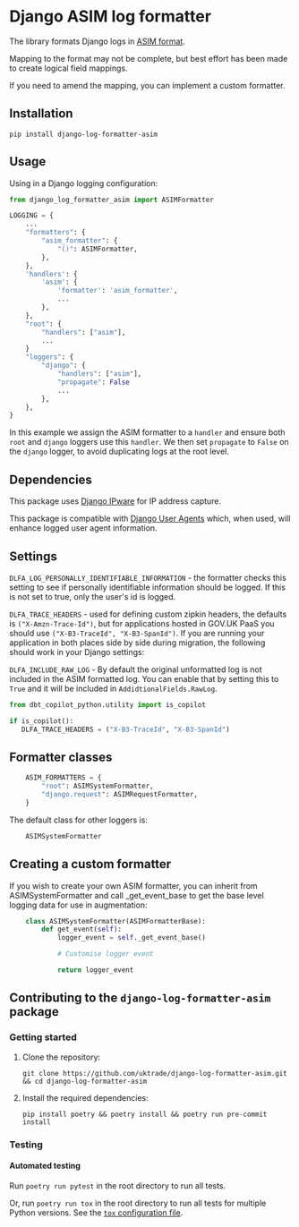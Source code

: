 # Django ASIM log formatter

The library formats Django logs in [ASIM format](https://learn.microsoft.com/en-us/azure/sentinel/normalization).

Mapping to the format may not be complete, but best effort has been made to create logical field mappings.

If you need to amend the mapping, you can implement a custom formatter.

## Installation

``` shell
pip install django-log-formatter-asim
```

## Usage

Using in a Django logging configuration:

``` python
from django_log_formatter_asim import ASIMFormatter

LOGGING = {
    ...
    "formatters": {
        "asim_formatter": {
            "()": ASIMFormatter,
        },
    },
    'handlers': {
        'asim': {
            'formatter': 'asim_formatter',
            ...
        },
    },
    "root": {
        "handlers": ["asim"],
        ...
    }
    "loggers": {
        "django": {
            "handlers": ["asim"],
            "propagate": False
            ...
        },
    },
}
```
In this example we assign the ASIM formatter to a `handler` and ensure both `root` and `django` loggers use this `handler`. We then set `propagate` to `False` on the `django` logger, to avoid duplicating logs at the root level. 

## Dependencies

This package uses [Django IPware](https://github.com/un33k/django-ipware) for IP address capture.

This package is compatible with [Django User Agents](https://pypi.org/project/django-user-agents) which, when used, will enhance logged user agent information.

## Settings

`DLFA_LOG_PERSONALLY_IDENTIFIABLE_INFORMATION` - the formatter checks this setting to see if personally identifiable information should be logged. If this is not set to true, only the user's id is logged.

`DLFA_TRACE_HEADERS` - used for defining custom zipkin headers, the defaults is `("X-Amzn-Trace-Id")`, but for applications hosted in GOV.UK PaaS you should use `("X-B3-TraceId", "X-B3-SpanId")`. If you are running your application in both places side by side during migration, the following should work in your Django settings:

`DLFA_INCLUDE_RAW_LOG` - By default the original unformatted log is not included in the ASIM formatted log. You can enable that by setting this to `True` and it will be included in `AddidtionalFields.RawLog`.

```python
from dbt_copilot_python.utility import is_copilot

if is_copilot():
   DLFA_TRACE_HEADERS = ("X-B3-TraceId", "X-B3-SpanId")
```

## Formatter classes

``` python
    ASIM_FORMATTERS = {
        "root": ASIMSystemFormatter,
        "django.request": ASIMRequestFormatter,
    }
```

The default class for other loggers is:

``` python
    ASIMSystemFormatter
```

## Creating a custom formatter

If you wish to create your own ASIM formatter, you can inherit from ASIMSystemFormatter and call _get_event_base to get the base level logging data for use in augmentation:

``` python
    class ASIMSystemFormatter(ASIMFormatterBase):
        def get_event(self):
            logger_event = self._get_event_base()

            # Customise logger event

            return logger_event
```

## Contributing to the `django-log-formatter-asim` package

### Getting started

1. Clone the repository:

   ```
   git clone https://github.com/uktrade/django-log-formatter-asim.git && cd django-log-formatter-asim
   ```

2. Install the required dependencies:

   ```
   pip install poetry && poetry install && poetry run pre-commit install
   ```

### Testing

#### Automated testing

Run `poetry run pytest` in the root directory to run all tests.

Or, run `poetry run tox` in the root directory to run all tests for multiple Python versions. See the [`tox` configuration file](tox.ini).

